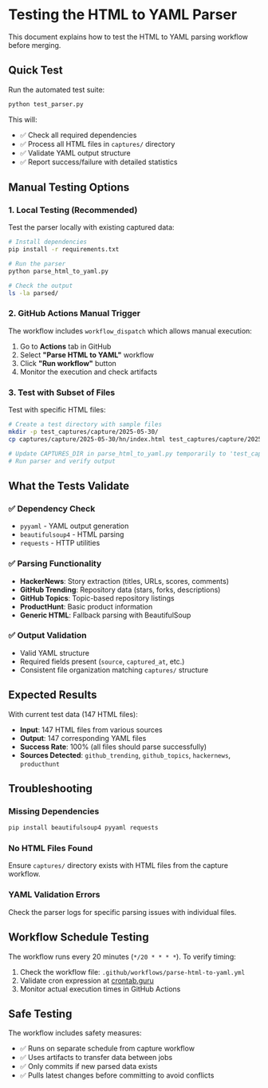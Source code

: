 # Testing the HTML to YAML Parser

This document explains how to test the HTML to YAML parsing workflow before merging.

## Quick Test

Run the automated test suite:

```bash
python test_parser.py
```

This will:
- ✅ Check all required dependencies
- ✅ Process all HTML files in `captures/` directory  
- ✅ Validate YAML output structure
- ✅ Report success/failure with detailed statistics

## Manual Testing Options

### 1. **Local Testing** (Recommended)
Test the parser locally with existing captured data:

```bash
# Install dependencies
pip install -r requirements.txt

# Run the parser
python parse_html_to_yaml.py

# Check the output
ls -la parsed/
```

### 2. **GitHub Actions Manual Trigger**
The workflow includes `workflow_dispatch` which allows manual execution:

1. Go to **Actions** tab in GitHub
2. Select **"Parse HTML to YAML"** workflow
3. Click **"Run workflow"** button
4. Monitor the execution and check artifacts

### 3. **Test with Subset of Files**
Test with specific HTML files:

```bash
# Create a test directory with sample files
mkdir -p test_captures/capture/2025-05-30/
cp captures/capture/2025-05-30/hn/index.html test_captures/capture/2025-05-30/

# Update CAPTURES_DIR in parse_html_to_yaml.py temporarily to 'test_captures'
# Run parser and verify output
```

## What the Tests Validate

### ✅ **Dependency Check**
- `pyyaml` - YAML output generation
- `beautifulsoup4` - HTML parsing  
- `requests` - HTTP utilities

### ✅ **Parsing Functionality**
- **HackerNews**: Story extraction (titles, URLs, scores, comments)
- **GitHub Trending**: Repository data (stars, forks, descriptions)
- **GitHub Topics**: Topic-based repository listings
- **ProductHunt**: Basic product information
- **Generic HTML**: Fallback parsing with BeautifulSoup

### ✅ **Output Validation**
- Valid YAML structure
- Required fields present (`source`, `captured_at`, etc.)
- Consistent file organization matching `captures/` structure

## Expected Results

With current test data (147 HTML files):
- **Input**: 147 HTML files from various sources
- **Output**: 147 corresponding YAML files
- **Success Rate**: 100% (all files should parse successfully)
- **Sources Detected**: `github_trending`, `github_topics`, `hackernews`, `producthunt`

## Troubleshooting

### Missing Dependencies
```bash
pip install beautifulsoup4 pyyaml requests
```

### No HTML Files Found
Ensure `captures/` directory exists with HTML files from the capture workflow.

### YAML Validation Errors
Check the parser logs for specific parsing issues with individual files.

## Workflow Schedule Testing

The workflow runs every 20 minutes (`*/20 * * * *`). To verify timing:
1. Check the workflow file: `.github/workflows/parse-html-to-yaml.yml`
2. Validate cron expression at [crontab.guru](https://crontab.guru)
3. Monitor actual execution times in GitHub Actions

## Safe Testing

The workflow includes safety measures:
- ✅ Runs on separate schedule from capture workflow
- ✅ Uses artifacts to transfer data between jobs
- ✅ Only commits if new parsed data exists
- ✅ Pulls latest changes before committing to avoid conflicts
